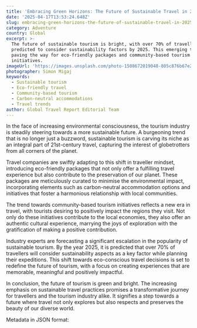 ```yaml
---
title: 'Embracing Green Horizons: The Future of Sustainable Travel in 2025'
date: '2025-04-17T13:53:24.648Z'
slug: embracing-green-horizons-the-future-of-sustainable-travel-in-2025
category: Adventure
country: Global
excerpt: >-
  The future of sustainable tourism is bright, with over 70% of travellers
  predicted to consider sustainability factors by 2025. This emerging trend is
  paving the way for eco-friendly packages and community-based tourism
  initiatives.
imageUrl: 'https://images.unsplash.com/photo-1508672019048-805c876b67e2'
photographer: Simon Migaj
keywords:
  - Sustainable tourism
  - Eco-friendly travel
  - Community-based tourism
  - Carbon-neutral accommodations
  - Travel trends
author: Global Travel Report Editorial Team
---
```

In the face of increasing environmental consciousness, the tourism industry is steadily steering towards a more sustainable future. A burgeoning trend that is no longer just a buzzword, sustainable tourism is carving its niche as an integral part of 21st-century travel, capturing the interest of globetrotters from all corners of the planet.

Travel companies are swiftly adapting to this shift in traveller mindset, introducing eco-friendly packages that not only offer a fulfilling travel experience but also contribute to the preservation of our planet. These packages are meticulously curated to minimise the environmental impact, incorporating elements such as carbon-neutral accommodation options and initiatives that foster a harmonious relationship with local communities. 

The trend towards community-based tourism initiatives reflects a new era in travel, with tourists desiring to positively impact the regions they visit. Not only do these initiatives contribute to the local economies, they also offer an authentic cultural experience, marrying the joys of exploration with the gratification of making a positive contribution.

Industry experts are forecasting a significant escalation in the popularity of sustainable tourism. By the year 2025, it is predicted that over 70% of travellers will consider sustainability aspects as a key factor while planning their expeditions. This shift towards eco-conscious travel decisions is set to redefine the future of tourism, with a focus on creating experiences that are memorable, meaningful and positively impactful.

In conclusion, the future of tourism is green and bright. The increasing emphasis on sustainable travel practices promises a transformative journey for travellers and the tourism industry alike. It signifies a step towards a future where travel not only explores but also respects and preserves the beauty of our diverse world.

Metadata in JSON format:
